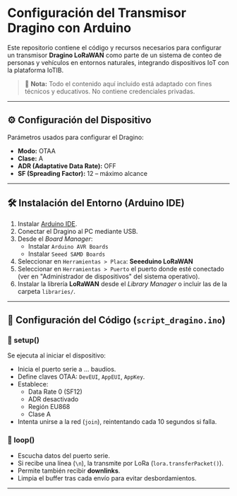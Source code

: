 # Configuración del Transmisor Dragino con Arduino

Este repositorio contiene el código y recursos necesarios para configurar un transmisor **Dragino LoRaWAN** como parte de un sistema de conteo de personas y vehículos en entornos naturales, integrando dispositivos IoT con la plataforma IoTIB.

> 🔐 **Nota:** Todo el contenido aquí incluido está adaptado con fines técnicos y educativos. No contiene credenciales privadas.

---
## ⚙️ Configuración del Dispositivo

Parámetros usados para configurar el Dragino:

- **Modo:** OTAA
- **Clase:** A
- **ADR (Adaptative Data Rate):** OFF
- **SF (Spreading Factor):** 12 – máximo alcance

---

## 🛠️ Instalación del Entorno (Arduino IDE)

1. Instalar [Arduino IDE](https://www.arduino.cc/en/software).
2. Conectar el Dragino al PC mediante USB.
3. Desde el *Board Manager*:
   - Instalar `Arduino AVR Boards`
   - Instalar `Seeed SAMD Boards`
4. Seleccionar en `Herramientas > Placa`: **Seeeduino LoRaWAN**
5. Seleccionar en `Herramientas > Puerto` el puerto donde esté conectado (ver en "Administrador de dispositivos" del sistema operativo).
6. Instalar la librería **LoRaWAN** desde el *Library Manager* o incluir las de la carpeta `libraries/`.

---

## 🔑 Configuración del Código (`script_dragino.ino`)

### 🧩 setup()

Se ejecuta al iniciar el dispositivo:

- Inicia el puerto serie a ... baudios.
- Define claves OTAA: `DevEUI`, `AppEUI`, `AppKey`.
- Establece:
  - Data Rate 0 (SF12)
  - ADR desactivado
  - Región EU868
  - Clase A
- Intenta unirse a la red (`join`), reintentando cada 10 segundos si falla.

### 🔄 loop()

- Escucha datos del puerto serie.
- Si recibe una línea (`\n`), la transmite por LoRa (`lora.transferPacket()`).
- Permite también recibir **downlinks**.
- Limpia el buffer tras cada envío para evitar desbordamientos.

---


